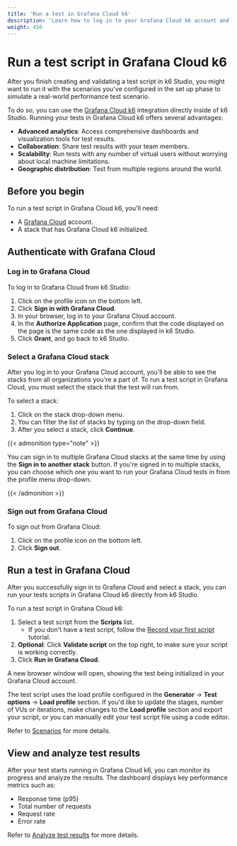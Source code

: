 ```yaml
---
title: 'Run a test in Grafana Cloud k6'
description: 'Learn how to log in to your Grafana Cloud k6 account and run a test script directly from k6 Studio.'
weight: 450
---
```


# Run a test script in Grafana Cloud k6

After you finish creating and validating a test script in k6 Studio, you might want to run it with the scenarios you've configured in the set up phase to simulate a real-world performance test scenario.

To do so, you can use the [Grafana Cloud k6](https://grafana.com/docs/grafana-cloud/testing/k6/) integration directly inside of k6 Studio. Running your tests in Grafana Cloud k6 offers several advantages:

- **Advanced analytics**: Access comprehensive dashboards and visualization tools for test results.
- **Collaboration**: Share test results with your team members.
- **Scalability**: Run tests with any number of virtual users without worrying about local machine limitations.
- **Geographic distribution**: Test from multiple regions around the world.

## Before you begin

To run a test script in Grafana Cloud k6, you'll need:

- A [Grafana Cloud](https://grafana.com/auth/sign-up/create-user) account.
- A stack that has Grafana Cloud k6 initialized.

## Authenticate with Grafana Cloud

### Log in to Grafana Cloud

To log in to Grafana Cloud from k6 Studio:

1. Click on the profile icon on the bottom left.
1. Click **Sign in with Grafana Cloud**.
1. In your browser, log in to your Grafana Cloud account.
1. In the **Authorize Application** page, confirm that the code displayed on the page is the same code as the one displayed in k6 Studio.
1. Click **Grant**, and go back to k6 Studio.

### Select a Grafana Cloud stack

After you log in to your Grafana Cloud account, you'll be able to see the stacks from all organizations you're a part of. To run a test script in Grafana Cloud, you must select the stack that the test will run from.

To select a stack:

1. Click on the stack drop-down menu.
1. You can filter the list of stacks by typing on the drop-down field.
1. After you select a stack, click **Continue**.

{{< admonition type="note" >}}

You can sign in to multiple Grafana Cloud stacks at the same time by using the **Sign in to another stack** button. If you're signed in to multiple stacks, you can choose which one you want to run your Grafana Cloud tests in from the profile menu drop-down.

{{< /admonition >}}

### Sign out from Grafana Cloud

To sign out from Grafana Cloud:

1. Click on the profile icon on the bottom left.
1. Click **Sign out**.

## Run a test in Grafana Cloud

After you successfully sign in to Grafana Cloud and select a stack, you can run your tests scripts in Grafana Cloud k6 directly from k6 Studio.

To run a test script in Grafana Cloud k6:

1. Select a test script from the **Scripts** list.
   - If you don't have a test script, follow the [Record your first script](https://grafana.com/docs/k6-studio/record-your-first-script/) tutorial.
1. **Optional**: Click **Validate script** on the top right, to make sure your script is working correctly.
1. Click **Run in Grafana Cloud**.

A new browser window will open, showing the test being initialized in your Grafana Cloud account.

The test script uses the load profile configured in the **Generator** -> **Test options** -> **Load profile** section. If you'd like to update the stages, number of VUs or iterations, make changes to the **Load profile** section and export your script, or you can manually edit your test script file using a code editor.

Refer to [Scenarios](https://grafana.com/docs/k6/latest/using-k6/scenarios/) for more details.

## View and analyze test results

After your test starts running in Grafana Cloud k6, you can monitor its progress and analyze the results. The dashboard displays key performance metrics such as:

- Response time (p95)
- Total number of requests
- Request rate
- Error rate

Refer to [Analyze test results](https://grafana.com/docs/grafana-cloud/testing/k6/analyze-results/) for more details.
